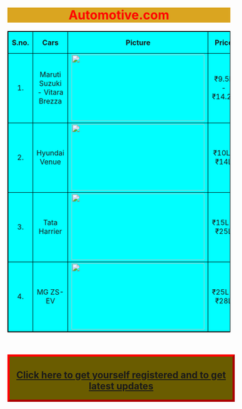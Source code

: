 <html>
<head>
    <style>
      body{background-image: url(https://i.ytimg.com/vi/scYvJUUOHK4/maxresdefault.jpg);
        background-repeat: repeat;
      }
.xDiv {
  border: 5px outset red; width: 100%;
  background-color: rgb(106, 92, 0);
  text-align: center; color: antiquewhite;
}
.yDiv {
  border:5px black; width:300;
  background-color: goldenrod;
  width:100%;
  text-align: center;
  color: red;
}
.home {
  width: 300;
  height: 150;
}
table, th, td {
  border: 1px solid black;
  text-align: center;
  background-color:cyan;
}
h1 {text-align: center; text-decoration-color: brown;}
Div {text-align: center;}
</style>
</head>
<title> Practical</title>
<body>
  <div class="yDiv"><h1>Automotive.com</h1></div>
<table>
<tr>
<th>S.no.</th>
<th>Cars</th>
<th>Picture</th>
<th>Price</th>
<th>More information</th>
</tr>
    <tr>
    <td>1.</td>
    <td> Maruti Suzuki - Vitara Brezza </td>
    <td> <img class="home" src="https://www.cartoq.com/wp-content/uploads/2021/11/Maruti-Suzuki-Vitara-Brezza-rendering-featured.jpg"></td>
    <td> ₹9.5L - ₹14.2L </td>
    <td><a href="https://www.marutisuzuki.com/brezza">Click here to know more about this vehicle</a></td>
    </tr>
<tr>
<td>2.</td>
<td>Hyundai Venue</td>
<td><img class="home" src="https://imgd.aeplcdn.com/1056x594/n/7sncs0b_1641707.jpg?q=75"></td>
<td>₹10L- ₹14L</td>
<td><a href="https://www.hyundai.com/in/en/find-a-car/venue/highlights?utm_source=search&utm_campaign=NewVENUE-AlwaysOn-2023&utm_medium=SOV&id=VENUE&prod=venue&gclid=CjwKCAiAl9efBhAkEiwA4ToriiD2G5yWcdt37ZdNdpEPJJ9mcwN_pYeCJzSkN_HANYcbrBLWFIRt_BoCbmkQAvD_BwE">Click here to know more about this vehicle</a></td>
</tr>
<tr>
  <td>3.</td>
  <td>Tata Harrier</td>
  <td> <img class="home" src="https://imgd.aeplcdn.com/0x0/n/cw/ec/32958/harrier-exterior-right-front-three-quarter-53.jpeg"></td>
  <td> ₹15L - ₹25L</td>
  <td><a href="https://cars.tatamotors.com/suv/harrier"> Click here to know more about this vehicle</a></td>
  </tr>
<tr>
<td>4.</td>
<td> MG ZS-EV</td>
<td><img class="home" src="https://images.news18.com/ibnlive/uploads/2022/03/2022-mg-zs-ev-review-16487207653x2.jpg"></td>
<td>₹25L - ₹28L </td>
<td><a href="https://www.mgmotor.co.in/vehicles/mgzsev-electric-car-in-india/digital-kmi?gclid=CjwKCAiAl9efBhAkEiwA4Torikrw2w-noaFezms259o28RzXKBTAVaj0SqP_1PycXP6WtvLkkmzFYRoCI4wQAvD_BwE&ecid=google:ads:IA:MG:zsev:search:ads:leads:Feb-23&ef_id=CjwKCAiAl9efBhAkEiwA4Torikrw2w-noaFezms259o28RzXKBTAVaj0SqP_1PycXP6WtvLkkmzFYRoCI4wQAvD_BwE:G:s&s_kwcid=AL!8805!3!586348162538!b!!g!!mg%20zs%20ev"> Click here to know more about this vehicle</a></td>
</tr>
</table>
<br><br>
<div class="xDiv"><h2><a href="C:\Users\jamlo\Downloads\Sencond page for Shreyansh front end practicum.html">Click here to get yourself registered and to get latest updates</a></h2></div>
</body>
</html>




